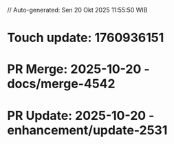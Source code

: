 // Auto-generated: Sen 20 Okt 2025 11:55:50 WIB

# Touch update: 1760936151

# PR Merge: 2025-10-20 - docs/merge-4542

# PR Update: 2025-10-20 - enhancement/update-2531
